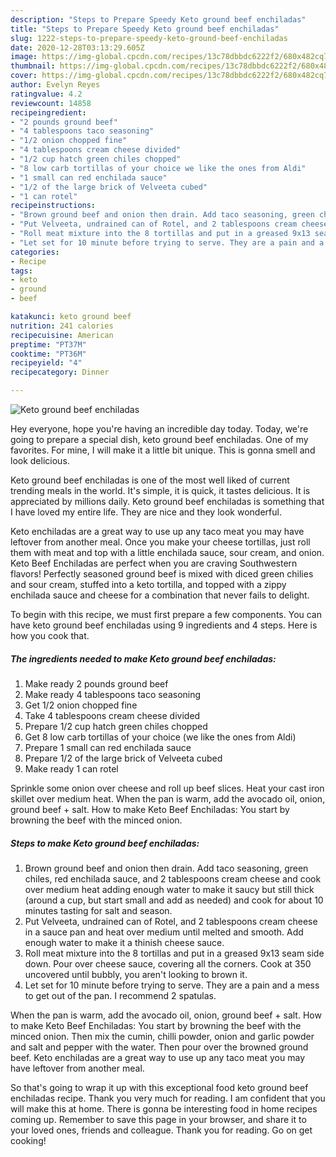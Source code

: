 ```yaml
---
description: "Steps to Prepare Speedy Keto ground beef enchiladas"
title: "Steps to Prepare Speedy Keto ground beef enchiladas"
slug: 1222-steps-to-prepare-speedy-keto-ground-beef-enchiladas
date: 2020-12-28T03:13:29.605Z
image: https://img-global.cpcdn.com/recipes/13c78dbbdc6222f2/680x482cq70/keto-ground-beef-enchiladas-recipe-main-photo.jpg
thumbnail: https://img-global.cpcdn.com/recipes/13c78dbbdc6222f2/680x482cq70/keto-ground-beef-enchiladas-recipe-main-photo.jpg
cover: https://img-global.cpcdn.com/recipes/13c78dbbdc6222f2/680x482cq70/keto-ground-beef-enchiladas-recipe-main-photo.jpg
author: Evelyn Reyes
ratingvalue: 4.2
reviewcount: 14858
recipeingredient:
- "2 pounds ground beef"
- "4 tablespoons taco seasoning"
- "1/2 onion chopped fine"
- "4 tablespoons cream cheese divided"
- "1/2 cup hatch green chiles chopped"
- "8 low carb tortillas of your choice we like the ones from Aldi"
- "1 small can red enchilada sauce"
- "1/2 of the large brick of Velveeta cubed"
- "1 can rotel"
recipeinstructions:
- "Brown ground beef and onion then drain. Add taco seasoning, green chiles, red enchilada sauce, and 2 tablespoons cream cheese and cook over medium heat adding enough water to make it saucy but still thick (around a cup, but start small and add as needed) and cook for about 10 minutes tasting for salt and season."
- "Put Velveeta, undrained can of Rotel, and 2 tablespoons cream cheese in a sauce pan and heat over medium until melted and smooth. Add enough water to make it a thinish cheese sauce."
- "Roll meat mixture into the 8 tortillas and put in a greased 9x13 seam side down. Pour over cheese sauce, covering all the corners. Cook at 350 uncovered until bubbly, you aren&#39;t looking to brown it."
- "Let set for 10 minute before trying to serve. They are a pain and a mess to get out of the pan. I recommend 2 spatulas."
categories:
- Recipe
tags:
- keto
- ground
- beef

katakunci: keto ground beef 
nutrition: 241 calories
recipecuisine: American
preptime: "PT37M"
cooktime: "PT36M"
recipeyield: "4"
recipecategory: Dinner

---
```



![Keto ground beef enchiladas](https://img-global.cpcdn.com/recipes/13c78dbbdc6222f2/680x482cq70/keto-ground-beef-enchiladas-recipe-main-photo.jpg)

Hey everyone, hope you're having an incredible day today. Today, we're going to prepare a special dish, keto ground beef enchiladas. One of my favorites. For mine, I will make it a little bit unique. This is gonna smell and look delicious.

Keto ground beef enchiladas is one of the most well liked of current trending meals in the world. It's simple, it is quick, it tastes delicious. It is appreciated by millions daily. Keto ground beef enchiladas is something that I have loved my entire life. They are nice and they look wonderful.

Keto enchiladas are a great way to use up any taco meat you may have leftover from another meal. Once you make your cheese tortillas, just roll them with meat and top with a little enchilada sauce, sour cream, and onion. Keto Beef Enchiladas are perfect when you are craving Southwestern flavors! Perfectly seasoned ground beef is mixed with diced green chilies and sour cream, stuffed into a keto tortilla, and topped with a zippy enchilada sauce and cheese for a combination that never fails to delight.


To begin with this recipe, we must first prepare a few components. You can have keto ground beef enchiladas using 9 ingredients and 4 steps. Here is how you cook that.

<!--inarticleads1-->

##### The ingredients needed to make Keto ground beef enchiladas:

1. Make ready 2 pounds ground beef
1. Make ready 4 tablespoons taco seasoning
1. Get 1/2 onion chopped fine
1. Take 4 tablespoons cream cheese divided
1. Prepare 1/2 cup hatch green chiles chopped
1. Get 8 low carb tortillas of your choice (we like the ones from Aldi)
1. Prepare 1 small can red enchilada sauce
1. Prepare 1/2 of the large brick of Velveeta cubed
1. Make ready 1 can rotel


Sprinkle some onion over cheese and roll up beef slices. Heat your cast iron skillet over medium heat. When the pan is warm, add the avocado oil, onion, ground beef + salt. How to make Keto Beef Enchiladas: You start by browning the beef with the minced onion. 

<!--inarticleads2-->

##### Steps to make Keto ground beef enchiladas:

1. Brown ground beef and onion then drain. Add taco seasoning, green chiles, red enchilada sauce, and 2 tablespoons cream cheese and cook over medium heat adding enough water to make it saucy but still thick (around a cup, but start small and add as needed) and cook for about 10 minutes tasting for salt and season.
1. Put Velveeta, undrained can of Rotel, and 2 tablespoons cream cheese in a sauce pan and heat over medium until melted and smooth. Add enough water to make it a thinish cheese sauce.
1. Roll meat mixture into the 8 tortillas and put in a greased 9x13 seam side down. Pour over cheese sauce, covering all the corners. Cook at 350 uncovered until bubbly, you aren&#39;t looking to brown it.
1. Let set for 10 minute before trying to serve. They are a pain and a mess to get out of the pan. I recommend 2 spatulas.


When the pan is warm, add the avocado oil, onion, ground beef + salt. How to make Keto Beef Enchiladas: You start by browning the beef with the minced onion. Then mix the cumin, chilli powder, onion and garlic powder and salt and pepper with the water. Then pour over the browned ground beef. Keto enchiladas are a great way to use up any taco meat you may have leftover from another meal. 

So that's going to wrap it up with this exceptional food keto ground beef enchiladas recipe. Thank you very much for reading. I am confident that you will make this at home. There is gonna be interesting food in home recipes coming up. Remember to save this page in your browser, and share it to your loved ones, friends and colleague. Thank you for reading. Go on get cooking!
